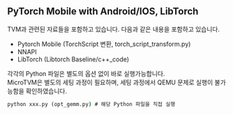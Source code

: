 
## PyTorch Mobile with Android/IOS, LibTorch
TVM과 관련된 자료들을 포함하고 있습니다. 다음과 같은 내용을 포함하고 있습니다.
- Pytorch Mobile (TorchScript 변환, torch_script_transform.py)
- NNAPI
- LibTorch (Libtorch Baseline/c++_code)

각각의 Python 파일은 별도의 옵션 없이 바로 실행가능합니다.   
MicroTVM은 별도의 세팅 과정이 필요하며, 세팅 과정에서 QEMU 문제로 실행이 불가능함을 확인하였습니다. 

```cmd
python xxx.py (opt_gemm.py) # 해당 Python 파일을 직접 실행
```

